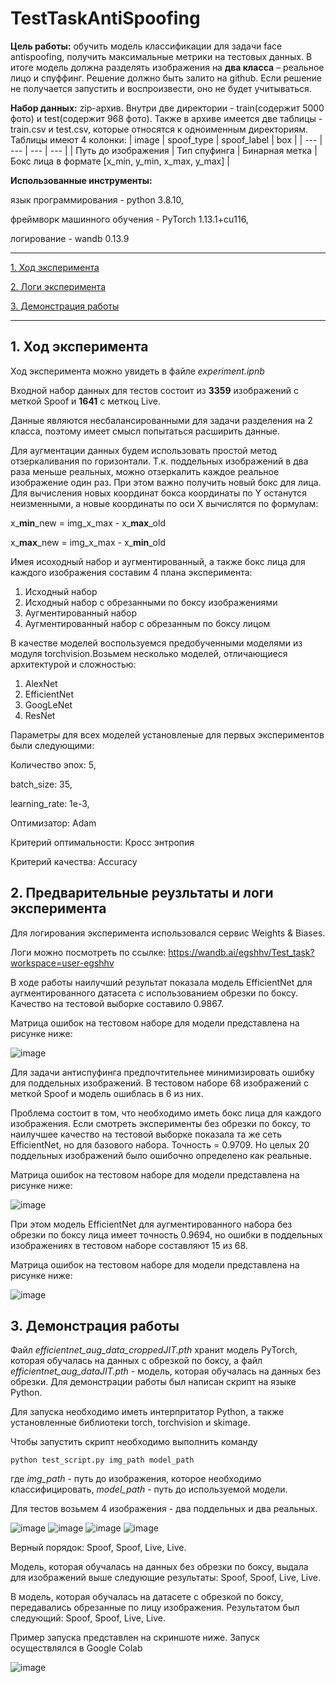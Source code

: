 # TestTaskAntiSpoofing

**Цель работы:** обучить модель классификации для задачи face antispoofing, получить максимальные метрики на тестовых данных. В итоге модель должна разделять изображения на **два класса** – реальное лицо и спуффинг. Решение должно быть залито на github. Если решение не получается запустить и воспроизвести, оно не будет учитываться.

**Набор данных:** zip-архив. Внутри две директории - train(содержит 5000 фото) и test(содержит 968 фото). Также в архиве имеется две таблицы - train.csv и test.csv, которые относятся к одноименным директориям. Таблицы имеют 4 колонки:
| image | spoof_type | spoof_label | box |
| --- | --- | --- | --- |
| Путь до изображения | Тип спуфинга | Бинарная метка | Бокс лица в формате [x_min, y_min, x_max, y_max] |

**Использованные инструменты:** 

язык программирования - python 3.8.10, 

фреймворк машинного обучения - PyTorch 1.13.1+cu116,

логирование - wandb 0.13.9 


---


[1. Ход эксперимента](#Ход)


[2. Логи эксперимента](#Логи)


[3. Демонстрация работы](#Демо)


---


<a name="Ход"></a>
## 1. Ход эксперимента

Ход эксперимента можно увидеть в файле _experiment.ipnb_

Входной набор данных для тестов состоит из **3359** изображений с меткой Spoof и **1641** с меткоц Live.

Данные являются несбалансированными для задачи разделения на 2 класса, поэтому имеет смысл попытаться расширить данные.

Для аугментации данных будем использовать простой метод отзеркаливания по горизонтали. Т.к. поддельных изображений в два раза меньше реальных, можно отзеркалить каждое реальное изображение один раз. При этом важно получить новый бокс для лица. Для вычисления новых координат бокса координаты по Y останутся неизменными, а новые координаты по оси X вычислятся по формулам: 

x_**min**\_new = img_x_max - x_**max**\_old

x_**max**\_new = img_x_max - x_**min**\_old

Имея исоходный набор и аугментированный, а также бокс лица для каждого изображения составим 4 плана эксперимента:
1. Исходный набор
2. Исходный набор с обрезанными по боксу изображениями
3. Аугментированный набор
4. Аугментированный набор с обрезанным по боксу лицом

В качестве моделей воспользуемся предобученными моделями из модуля torchvision.Возьмем несколько моделей, отличающиеся архитектурой и сложностью:
1. AlexNet
2. EfficientNet
3. GoogLeNet
4. ResNet

Параметры для всех моделей установленые для первых экспериментов были следующими:

Количество эпох: 5,

batch_size: 35,

learning_rate: 1e-3,

Оптимизатор: Adam

Критерий оптимальности: Кросс энтропия

Критерий качества: Accuracy

<a name="Логи"></a>
## 2. Предварительные реузльтаты и логи эксперимента

Для логирования эксперимента использовался сервис Weights & Biases.

Логи можно посмотреть по ссылке: https://wandb.ai/egshhv/Test_task?workspace=user-egshhv

В ходе работы наилучший результат показала модель EfficientNet для аугментированного датасета с использованием обрезки по боксу. Качество на тестовой выборке составило 0.9867.

Матрица ошибок на тестовом наборе для модели представлена на рисунке ниже:

![image](https://user-images.githubusercontent.com/92858334/214109047-9aaef3ea-5730-404a-9316-af934935987c.png)

Для задачи антиспуфинга предпочтительнее минимизировать ошибку для поддельных изображений. В тестовом наборе 68 изображений с меткой Spoof и модель ошиблась в 6 из них.

Проблема состоит в том, что необходимо иметь бокс лица для каждого изображения. Если смотреть эксперименты без обрезки по боксу, то наилучшее качество на тестовой выборке показала та же сеть EfficientNet, но для базового набора. Точность = 0.9709. Но целых 20 поддельных изображений было ошибочно определено как реальные.

Матрица ошибок на тестовом наборе для модели представлена на рисунке ниже:

![image](https://user-images.githubusercontent.com/92858334/214110828-0ed87147-a235-4acb-bd4f-e205e35e2918.png)

При этом модель EfficientNet для аугментированного набора без обрезки по боксу лица имеет точность 0.9694, но ошибки в поддельных изображениях в тестовом наборе составляют 15 из 68.

Матрица ошибок на тестовом наборе для модели представлена на рисунке ниже:

![image](https://user-images.githubusercontent.com/92858334/214111371-8a782ce8-69b4-4760-8513-fa6f1e5afe2b.png)


<a name="Демо"></a>
## 3. Демонстрация работы

Файл _efficientnet_aug_data_croppedJIT.pth_ хранит модель PyTorch, которая обучалась на данных с обрезкой по боксу, а файл _efficientnet_aug_dataJIT.pth_ - модель, которая обучалась на данных без обрезки. Для демонстрации работы был написан скрипт на языке Python.

Для запуска необходимо иметь интерпритатор Python, а также установленные библиотеки torch, torchvision и skimage.

Чтобы запустить скрипт необходимо выполнить команду 
```no-highlight
python test_script.py img_path model_path
```

где _img_path_ - путь до изображения, которое необходимо классифицировать, _model_path_ - путь до используемой модели.

Для тестов возьмем 4 изображения - два поддельных и два реальных.

![image](https://user-images.githubusercontent.com/92858334/214140565-f8e40082-a224-45d9-9ce5-015916bd2a9b.png)
![image](https://user-images.githubusercontent.com/92858334/214140681-c87ce5e6-8268-4aaa-ad2e-1f452c8de074.png)
![image](https://user-images.githubusercontent.com/92858334/214140717-af90c7a9-7c65-4014-9e92-519745c176a0.png)
![image](https://user-images.githubusercontent.com/92858334/214140766-72c29e17-dad2-47ca-96d9-feee7a8f062a.png)

Верный порядок: Spoof, Spoof, Live, Live.

Модель, которая обучалась на данных без обрезки по боксу, выдала для изображений выше следующие результаты: 
Spoof, Spoof, Live, Live.

В модель, которая обучалась на датасете с обрезкой по боксу, передавались обрезанные по лицу изображения. Результатом был следующий: 
Spoof, Spoof, Live, Live.

Пример запуска представлен на скриншоте ниже. Запуск осуществлялся в Google Colab

![image](https://user-images.githubusercontent.com/92858334/214145095-92859dc2-597c-48e7-8bd6-6f243f6988e4.png)






